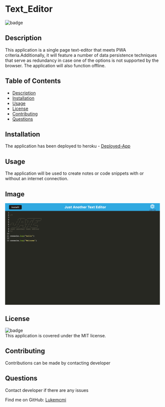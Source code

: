 # Text_Editor

  ![badge](https://img.shields.io/badge/license-MIT-brightgreen)
  
  ## Description
  This application is a single page text-editor that meets PWA criteria.Additionally, it will feature a number of data persistence techniques that serve as redundancy in case one of the options is not supported by the browser. The application will also function offline.
  
  ## Table of Contents
  - [Description](#description)
  - [Installation](#installation)
  - [Usage](#usage)
  - [License](#license)
  - [Contributing](#contributing)
  - [Questions](#questions)
  
  ## Installation
  The application has been deployed to heroku - [Deployed-App](https://calm-fortress-87377.herokuapp.com/)
  
  ## Usage
  The application will be used to create notes or code snippets with or without an internet connection.

  ## Image

  ![justanothertexteditor](/client/src/images/JATE.png)
  
  ## License
  ![badge](https://img.shields.io/badge/license-MIT-brightgreen)
  <br />
  This application is covered under the MIT license.

  ## Contributing
  Contributions can be made by contacting developer

  ## Questions
  Contact developer if there are any issues
  
  Find me on GitHub: [Lukemcmi](https://github.com/Lukemcmi)